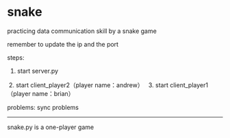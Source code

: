 # snake
practicing data communication skill by a snake game


remember to update the ip and the port

steps:
  1. start server.py
  
  2. start client_player2（player name：andrew）
  
  3. start client_player1（player name：brian）


problems:
  sync problems

---------------------------------------------------------------

snake.py is a one-player game
